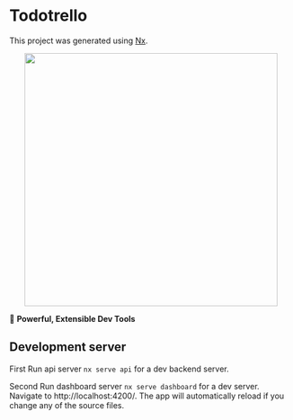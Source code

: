 

# Todotrello

This project was generated using [Nx](https://nx.dev).

<p style="text-align: center;"><img src="https://raw.githubusercontent.com/nrwl/nx/master/images/nx-logo.png" width="450"></p>

🔎 **Powerful, Extensible Dev Tools**


## Development server

First Run api server `nx serve api` for a dev backend server.

Second Run dashboard server `nx serve dashboard` for a dev server. Navigate to http://localhost:4200/. The app will automatically reload if you change any of the source files.


